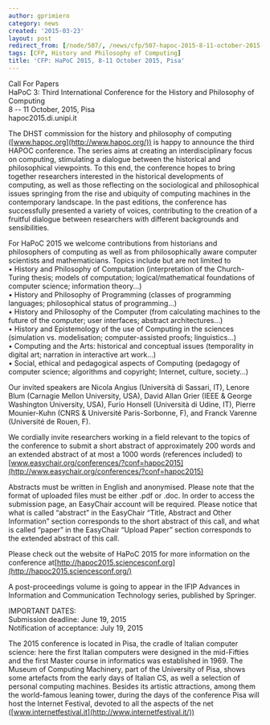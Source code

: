 ```yaml
---
author: gprimiero
category: news
created: '2015-03-23'
layout: post
redirect_from: [/node/507/, /news/cfp/507-hapoc-2015-8-11-october-2015-pisa/]
tags: [CFP, History and Philosophy of Computing]
title: 'CFP: HaPoC 2015, 8-11 October 2015, Pisa'
---
```

Call For Papers  
HaPoC 3: Third International Conference for the History and Philosophy of
Computing  
8 -- 11 October, 2015, Pisa  
hapoc2015.di.unipi.it

The DHST commission for the history and philosophy of computing
([www.hapoc.org](http://www.hapoc.org/)) is happy to announce the third HAPOC
conference. The series aims at creating an interdisciplinary focus on
computing, stimulating a dialogue between the historical and philosophical
viewpoints. To this end, the conference hopes to bring together researchers
interested in the historical developments of computing, as well as those
reflecting on the sociological and philosophical issues springing from the
rise and ubiquity of computing machines in the contemporary landscape. In the
past editions, the conference has successfully presented a variety of voices,
contributing to the creation of a fruitful dialogue between researchers with
different backgrounds and sensibilities.

For HaPoC 2015 we welcome contributions from historians and philosophers of
computing as well as from philosophically aware computer scientists and
mathematicians. Topics include but are not limited to  
• History and Philosophy of Computation (interpretation of the Church-Turing
thesis; models of computation; logical/mathematical foundations of computer
science; information theory...)  
• History and Philosophy of Programming (classes of programming languages;
philosophical status of programming...)  
• History and Philosophy of the Computer (from calculating machines to the
future of the computer; user interfaces; abstract architectures...)  
• History and Epistemology of the use of Computing in the sciences (simulation
vs. modelisation; computer-assisted proofs; linguistics...)  
• Computing and the Arts: historical and conceptual issues (temporality in
digital art; narration in interactive art work...)  
• Social, ethical and pedagogical aspects of Computing (pedagogy of computer
science; algorithms and copyright; Internet, culture, society...)

Our invited speakers are Nicola Angius (Università di Sassari, IT), Lenore
Blum (Carnagie Mellon University, USA), David Allan Grier (IEEE & George
Washington University, USA), Furio Honsell (Università di Udine, IT), Pierre
Mounier-Kuhn (CNRS & Université Paris-Sorbonne, F), and Franck Varenne
(Université de Rouen, F).

We cordially invite researchers working in a field relevant to the topics of
the conference to submit a short abstract of approximately 200 words and an
extended abstract of at most a 1000 words (references included) to
[www.easychair.org/conferences/?conf=hapoc2015](http://www.easychair.org/conferences/?conf=hapoc2015)

Abstracts must be written in English and anonymised. Please note that the
format of uploaded files must be either .pdf or .doc. In order to access the
submission page, an EasyChair account will be required. Please notice that
what is called “abstract” in the EasyChair “Title, Abstract and Other
Information” section corresponds to the short abstract of this call, and what
is called “paper” in the EasyChair “Upload Paper” section corresponds to the
extended abstract of this call.

Please check out the website of HaPoC 2015 for more information on the
conference
at[http://hapoc2015.sciencesconf.org](http://hapoc2015.sciencesconf.org/)

A post-proceedings volume is going to appear in the IFIP Advances in
Information and Communication Technology series, published by Springer.

IMPORTANT DATES:  
Submission deadline: June 19, 2015  
Notification of acceptance: July 19, 2015

The 2015 conference is located in Pisa, the cradle of Italian computer
science: here the first Italian computers were designed in the mid-Fifties and
the first Master course in informatics was established in 1969. The Museum of
Computing Machinery, part of the University of Pisa, shows some artefacts from
the early days of Italian CS, as well a selection of personal computing
machines. Besides its artistic attractions, among them the world-famous
leaning tower, during the days of the conference Pisa will host the Internet
Festival, devoted to all the aspects of the net
([www.internetfestival.it](http://www.internetfestival.it/))

